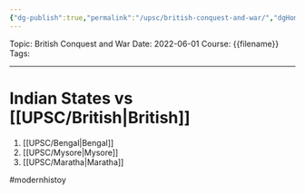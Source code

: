 ```yaml
---
{"dg-publish":true,"permalink":"/upsc/british-conquest-and-war/","dgHomeLink":true,"dgPassFrontmatter":false}
---
```


Topic: British Conquest and War
Date: 2022-06-01
Course: {{filename}}
Tags: 

---



# Indian States vs [[UPSC/British|British]]
1. [[UPSC/Bengal|Bengal]]
2. [[UPSC/Mysore|Mysore]]
3. [[UPSC/Maratha|Maratha]]

#modernhistoy